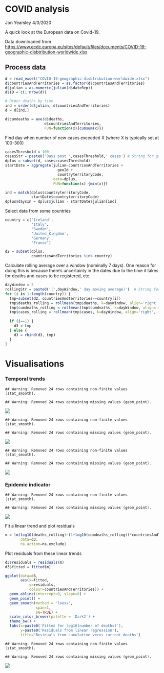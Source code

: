 COVID analysis
================
Jon Yearsley
4/3/2020

A quick look at the European data on Covid-19.

Data downloaded from
<https://www.ecdc.europa.eu/sites/default/files/documents/COVID-19-geographic-disbtribution-worldwide.xlsx>

## Process data

``` r
d = read_excel("COVID-19-geographic-disbtribution-worldwide.xlsx")
d$countriesAndTerritories = as.factor(d$countriesAndTerritories)
d$julian = as.numeric(julian(d$dateRep))
d$ID = c(1:nrow(d))

# Order deaths by time
ind = order(d$julian, d$countriesAndTerritories) 
d = d[ind,]

d$cumdeaths = ave(d$deaths, 
                  d$countriesAndTerritories, 
                  FUN=function(x){cumsum(x)})
```

Find day when number of new cases exceeded X (where X is typically set
at 100-300)

``` r
casesThreshold = 100
casesStr = paste0('Days post ',casesThreshold,' cases') # String for graph labels
dplus = subset(d, cases>casesThreshold)
startDate = aggregate(julian~countriesAndTerritories + 
                        geoId + 
                        countryterritoryCode, 
                      data=dplus, 
                      FUN=function(x) {min(x)})

ind = match(dplus$countryterritoryCode,
            startDate$countryterritoryCode)
dplus$daysIn = dplus$julian - startDate$julian[ind]
```

Select data from some countries

``` r
country = c('Ireland',
            'Italy',
            'Sweden',
            'United_Kingdom',
            'Germany',
            'France')

d2 = subset(dplus, 
            countriesAndTerritories %in% country)
```

Calculate rolling average over a window (nominally 7 days). One reason
for doing this is because there’s uncertainty in the dates due to the
time it takes for deaths and cases to be registered, etc.

``` r
dayWindow = 5
rollingStr = paste0('(',dayWindow,' day moving average)')  # String for graph labels
for (i in 1:length(country)) {
  tmp=subset(d2, countriesAndTerritories==country[i])
  tmp$deaths_rolling = rollmean(tmp$deaths, k=dayWindow, align='right', fill=NA)
  tmp$cumdeaths_rolling = rollmean(tmp$cumdeaths, k=dayWindow, align='right', fill=NA)
  tmp$cases_rolling = rollmean(tmp$cases, k=dayWindow, align='right', fill=NA)
  
  if (i==1) {
    d3 = tmp
  } else {
    d3 = rbind(d3, tmp)
  }
}
```

# Visualisations

### Temporal trends

    ## Warning: Removed 24 rows containing non-finite values (stat_smooth).

    ## Warning: Removed 24 rows containing missing values (geom_point).

![](README_files/figure-gfm/unnamed-chunk-5-1.png)<!-- -->

    ## Warning: Removed 24 rows containing non-finite values (stat_smooth).

    ## Warning: Removed 24 rows containing missing values (geom_point).

![](README_files/figure-gfm/unnamed-chunk-6-1.png)<!-- -->

    ## Warning: Removed 24 rows containing non-finite values (stat_smooth).

    ## Warning: Removed 24 rows containing missing values (geom_point).

![](README_files/figure-gfm/unnamed-chunk-7-1.png)<!-- -->

### Epidemic indicator

    ## Warning: Removed 24 rows containing non-finite values (stat_smooth).

    ## Warning: Removed 24 rows containing missing values (geom_point).

![](README_files/figure-gfm/unnamed-chunk-8-1.png)<!-- -->

Fit a linear trend and plot residuals

``` r
m = lm(log10(deaths_rolling)~(1+log10(cumdeaths_rolling))*countriesAndTerritories, 
       data=d3, 
       na.action=na.exclude)
```

Plot residuals from these linear trends

``` r
d3$residuals = residuals(m)
d3$fitted = fitted(m)

ggplot(data=d3,
       aes(x=fitted, 
           y=residuals, 
           colour=countriesAndTerritories)) +
  geom_abline(intercept=0, slope=0) +
  geom_point() + 
  geom_smooth(method = 'loess', 
              span=1,
              se=TRUE) +
  scale_color_brewer(palette = 'Dark2') +
  theme_bw() + 
  labs(x=paste0('Fitted for log10(number of deaths)'),
       y=paste0('Residuals from linear regression'),
       title='Residuals from cumulative verus current deaths')
```

    ## Warning: Removed 24 rows containing non-finite values (stat_smooth).

    ## Warning: Removed 24 rows containing missing values (geom_point).

![](README_files/figure-gfm/unnamed-chunk-10-1.png)<!-- -->

